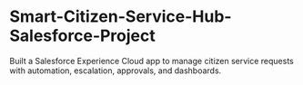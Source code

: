 # Smart-Citizen-Service-Hub-Salesforce-Project
Built a Salesforce Experience Cloud app to manage citizen service requests with automation, escalation, approvals, and dashboards.
